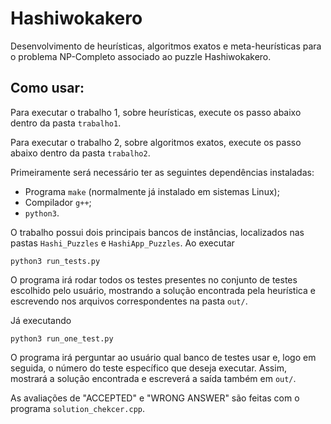 # Hashiwokakero
Desenvolvimento de heurísticas, algoritmos exatos e meta-heurísticas para o problema NP-Completo associado ao puzzle Hashiwokakero.

## Como usar:

Para executar o trabalho 1, sobre heurísticas, execute os passo abaixo dentro da pasta ```trabalho1```. 

Para executar o trabalho 2, sobre algoritmos exatos, execute os passo abaixo dentro da pasta ```trabalho2```. 

Primeiramente será necessário ter as seguintes dependências instaladas:

- Programa `make` (normalmente já instalado em sistemas Linux);
- Compilador `g++`;
- `python3`.


O trabalho possui dois principais bancos de instâncias, localizados nas pastas ```Hashi_Puzzles``` e ```HashiApp_Puzzles```.
Ao executar 

```
python3 run_tests.py
```

O programa irá rodar todos os testes presentes no conjunto de testes escolhido pelo usuário, mostrando a solução encontrada pela heurística e escrevendo nos arquivos correspondentes na pasta `out/`.

Já executando 
```
python3 run_one_test.py
```

O programa irá perguntar ao usuário qual banco de testes usar e, logo em seguida, o número do teste específico que deseja executar. Assim, mostrará a solução encontrada e escreverá a saída também em `out/`.

As avaliações de "ACCEPTED" e "WRONG ANSWER" são feitas com o programa `solution_chekcer.cpp`.

